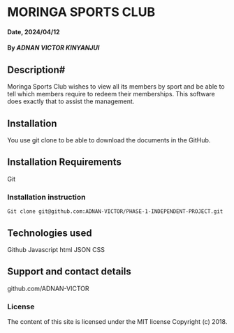 # MORINGA SPORTS CLUB #

#### Date, 2024/04/12

#### By *ADNAN VICTOR KINYANJUI*

## Description#
Moringa Sports Club wishes to view all its members by sport and be able to tell which members require to redeem their memberships.
This software does exactly that to assist the management.

## Installation
You use git clone to be able to download the documents in the GitHub.

## Installation Requirements
Git

### Installation instruction
```
Git clone git@github.com:ADNAN-VICTOR/PHASE-1-INDEPENDENT-PROJECT.git
```

## Technologies used
Github
Javascript
html
JSON
CSS

## Support and contact details
github.com/ADNAN-VICTOR

### License
The content of this site is licensed under the MIT license
Copyright (c) 2018.